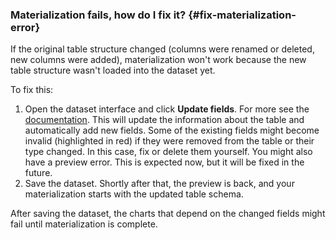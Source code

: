 ### Materialization fails, how do I fix it? {#fix-materialization-error}

If the original table structure changed (columns were renamed or deleted, new columns were added), materialization won't work because the new table structure wasn't loaded into the dataset yet.

To fix this:

1. Open the dataset interface and click **Update fields**. For more see the [documentation](../../../datalens/operations/dataset/update-field.md). This will update the information about the table and automatically add new fields. Some of the existing fields might become invalid (highlighted in red) if they were removed from the table or their type changed. In this case, fix or delete them yourself. You might also have a preview error. This is expected now, but it will be fixed in the future.
1. Save the dataset. Shortly after that, the preview is back, and your materialization starts with the updated table schema.

After saving the dataset, the charts that depend on the changed fields might fail until materialization is complete.


